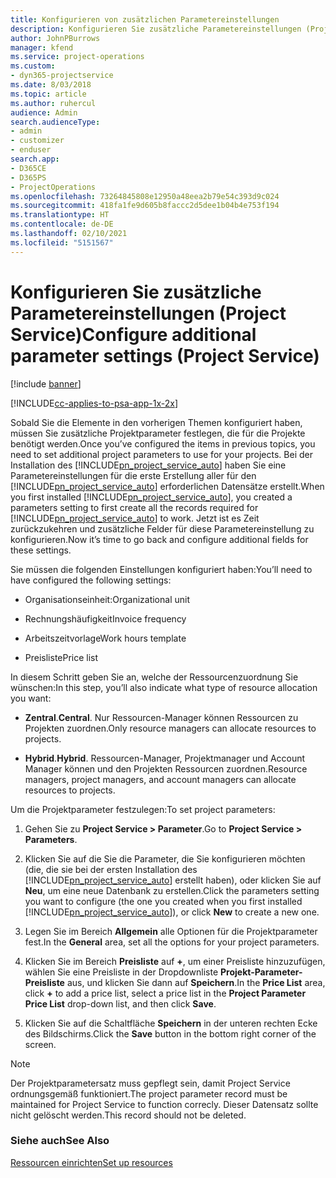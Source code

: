 ```yaml
---
title: Konfigurieren von zusätzlichen Parametereinstellungen
description: Konfigurieren Sie zusätzliche Parametereinstellungen (Project Service)
author: JohnPBurrows
manager: kfend
ms.service: project-operations
ms.custom:
- dyn365-projectservice
ms.date: 8/03/2018
ms.topic: article
ms.author: ruhercul
audience: Admin
search.audienceType:
- admin
- customizer
- enduser
search.app:
- D365CE
- D365PS
- ProjectOperations
ms.openlocfilehash: 73264845808e12950a48eea2b79e54c393d9c024
ms.sourcegitcommit: 418fa1fe9d605b8faccc2d5dee1b04b4e753f194
ms.translationtype: HT
ms.contentlocale: de-DE
ms.lasthandoff: 02/10/2021
ms.locfileid: "5151567"
---
```

# <a name="configure-additional-parameter-settings-project-service"></a><span data-ttu-id="c8a03-103">Konfigurieren Sie zusätzliche Parametereinstellungen (Project Service)</span><span class="sxs-lookup"><span data-stu-id="c8a03-103">Configure additional parameter settings (Project Service)</span></span>

[!include [banner](../includes/psa-now-project-operations.md)]

[!INCLUDE[cc-applies-to-psa-app-1x-2x](../includes/cc-applies-to-psa-app-1x-2x.md)]

<span data-ttu-id="c8a03-104">Sobald Sie die Elemente in den vorherigen Themen konfiguriert haben, müssen Sie zusätzliche Projektparameter festlegen, die für die Projekte benötigt werden.</span><span class="sxs-lookup"><span data-stu-id="c8a03-104">Once you’ve configured the items in previous topics, you need to set additional project parameters to use for your projects.</span></span> <span data-ttu-id="c8a03-105">Bei der Installation des [!INCLUDE[pn_project_service_auto](../includes/pn-project-service-auto.md)] haben Sie eine Parametereinstellungen für die erste Erstellung aller für den [!INCLUDE[pn_project_service_auto](../includes/pn-project-service-auto.md)] erforderlichen Datensätze erstellt.</span><span class="sxs-lookup"><span data-stu-id="c8a03-105">When you first installed [!INCLUDE[pn_project_service_auto](../includes/pn-project-service-auto.md)], you created a parameters setting to first create all the records required for [!INCLUDE[pn_project_service_auto](../includes/pn-project-service-auto.md)] to work.</span></span> <span data-ttu-id="c8a03-106">Jetzt ist es Zeit zurückzukehren und zusätzliche Felder für diese Parametereinstellung zu konfigurieren.</span><span class="sxs-lookup"><span data-stu-id="c8a03-106">Now it’s time to go back and configure additional fields for these settings.</span></span>  
  
 <span data-ttu-id="c8a03-107">Sie müssen die folgenden Einstellungen konfiguriert haben:</span><span class="sxs-lookup"><span data-stu-id="c8a03-107">You’ll need to have configured the following settings:</span></span>  
  
-   <span data-ttu-id="c8a03-108">Organisationseinheit:</span><span class="sxs-lookup"><span data-stu-id="c8a03-108">Organizational unit</span></span>  
  
-   <span data-ttu-id="c8a03-109">Rechnungshäufigkeit</span><span class="sxs-lookup"><span data-stu-id="c8a03-109">Invoice frequency</span></span>  
  
-   <span data-ttu-id="c8a03-110">Arbeitszeitvorlage</span><span class="sxs-lookup"><span data-stu-id="c8a03-110">Work hours template</span></span>  
  
-   <span data-ttu-id="c8a03-111">Preisliste</span><span class="sxs-lookup"><span data-stu-id="c8a03-111">Price list</span></span>  
 
<span data-ttu-id="c8a03-112">In diesem Schritt geben Sie an, welche der Ressourcenzuordnung Sie wünschen:</span><span class="sxs-lookup"><span data-stu-id="c8a03-112">In this step, you’ll also indicate what type of resource allocation you want:</span></span>  
  
- <span data-ttu-id="c8a03-113">**Zentral**.</span><span class="sxs-lookup"><span data-stu-id="c8a03-113">**Central**.</span></span> <span data-ttu-id="c8a03-114">Nur Ressourcen-Manager können Ressourcen zu Projekten zuordnen.</span><span class="sxs-lookup"><span data-stu-id="c8a03-114">Only resource managers can allocate resources to projects.</span></span>  
  
- <span data-ttu-id="c8a03-115">**Hybrid**.</span><span class="sxs-lookup"><span data-stu-id="c8a03-115">**Hybrid**.</span></span> <span data-ttu-id="c8a03-116">Ressourcen-Manager, Projektmanager und Account Manager können und den Projekten Ressourcen zuordnen.</span><span class="sxs-lookup"><span data-stu-id="c8a03-116">Resource managers, project managers, and account managers can allocate resources to projects.</span></span>  
  
 
<span data-ttu-id="c8a03-117">Um die Projektparameter festzulegen:</span><span class="sxs-lookup"><span data-stu-id="c8a03-117">To set project parameters:</span></span>  
  
1. <span data-ttu-id="c8a03-118">Gehen Sie zu **Project Service > Parameter**.</span><span class="sxs-lookup"><span data-stu-id="c8a03-118">Go to **Project Service > Parameters**.</span></span>  
  
2. <span data-ttu-id="c8a03-119">Klicken Sie auf die Sie die Parameter, die Sie konfigurieren möchten (die, die sie bei der ersten Installation des [!INCLUDE[pn_project_service_auto](../includes/pn-project-service-auto.md)] erstellt haben), oder klicken Sie auf **Neu**, um eine neue Datenbank zu erstellen.</span><span class="sxs-lookup"><span data-stu-id="c8a03-119">Click the parameters setting you want to configure (the one you created when you first installed [!INCLUDE[pn_project_service_auto](../includes/pn-project-service-auto.md)]), or click **New** to create a new one.</span></span>  
  
3. <span data-ttu-id="c8a03-120">Legen Sie im Bereich **Allgemein** alle Optionen für die Projektparameter fest.</span><span class="sxs-lookup"><span data-stu-id="c8a03-120">In the **General** area, set all the options for your project parameters.</span></span>  
  
4. <span data-ttu-id="c8a03-121">Klicken Sie im Bereich **Preisliste** auf **+**, um einer Preisliste hinzuzufügen, wählen Sie eine Preisliste in der Dropdownliste **Projekt-Parameter-Preisliste** aus, und klicken Sie dann auf **Speichern**.</span><span class="sxs-lookup"><span data-stu-id="c8a03-121">In the **Price List** area, click **+** to add a price list, select a price list in the **Project Parameter Price List** drop-down list, and then click **Save**.</span></span>  
  
5. <span data-ttu-id="c8a03-122">Klicken Sie auf die Schaltfläche **Speichern** in der unteren rechten Ecke des Bildschirms.</span><span class="sxs-lookup"><span data-stu-id="c8a03-122">Click the **Save** button in the bottom right corner of the screen.</span></span>  

> [!NOTE]
> <span data-ttu-id="c8a03-123">Der Projektparametersatz muss gepflegt sein, damit Project Service ordnungsgemäß funktioniert.</span><span class="sxs-lookup"><span data-stu-id="c8a03-123">The project parameter record must be maintained for Project Service to function correcly.</span></span> <span data-ttu-id="c8a03-124">Dieser Datensatz sollte nicht gelöscht werden.</span><span class="sxs-lookup"><span data-stu-id="c8a03-124">This record should not be deleted.</span></span>

### <a name="see-also"></a><span data-ttu-id="c8a03-125">Siehe auch</span><span class="sxs-lookup"><span data-stu-id="c8a03-125">See Also</span></span>  
 [<span data-ttu-id="c8a03-126">Ressourcen einrichten</span><span class="sxs-lookup"><span data-stu-id="c8a03-126">Set up resources</span></span>](../psa/set-up-resources.md)
